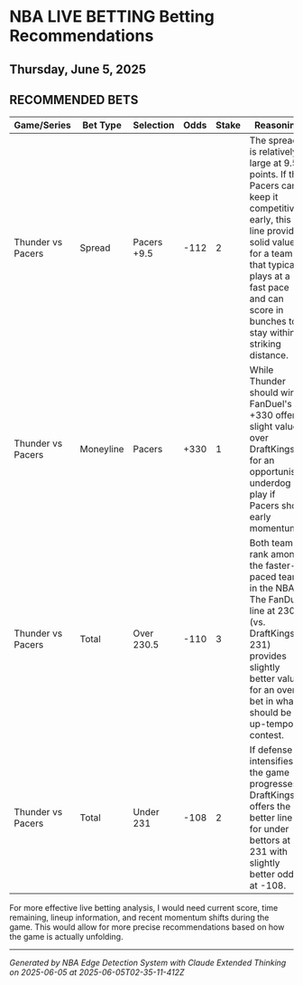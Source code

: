 # NBA LIVE BETTING Betting Recommendations
## Thursday, June 5, 2025

## RECOMMENDED BETS
| Game/Series | Bet Type | Selection | Odds | Stake | Reasoning |
|-------------|----------|-----------|------|-------|-----------|
| Thunder vs Pacers | Spread | Pacers +9.5 | -112 | 2 | The spread is relatively large at 9.5 points. If the Pacers can keep it competitive early, this line provides solid value for a team that typically plays at a fast pace and can score in bunches to stay within striking distance. |
| Thunder vs Pacers | Moneyline | Pacers | +330 | 1 | While Thunder should win, FanDuel's +330 offers slight value over DraftKings for an opportunistic underdog play if Pacers show early momentum. |
| Thunder vs Pacers | Total | Over 230.5 | -110 | 3 | Both teams rank among the faster-paced teams in the NBA. The FanDuel line at 230.5 (vs. DraftKings' 231) provides slightly better value for an over bet in what should be an up-tempo contest. |
| Thunder vs Pacers | Total | Under 231 | -108 | 2 | If defense intensifies as the game progresses, DraftKings offers the better line for under bettors at 231 with slightly better odds at -108. |

For more effective live betting analysis, I would need current score, time remaining, lineup information, and recent momentum shifts during the game. This would allow for more precise recommendations based on how the game is actually unfolding.

---
*Generated by NBA Edge Detection System with Claude Extended Thinking on 2025-06-05 at 2025-06-05T02-35-11-412Z*

